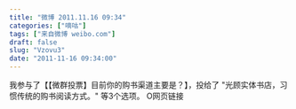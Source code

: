 ```yaml
---
title: "微博 2011.11.16 09:34"
categories: ["嘀咕"]
tags: ["来自微博 weibo.com"]
draft: false
slug: "Vzovu3"
date: "2011-11-16 09:34:00"
---
```


<p>我参与了【【微群投票】目前你的购书渠道主要是？】，投给了 "光顾实体书店，习惯传统的购书阅读方式。" 等3个选项。 O网页链接 ​​​​</p>
